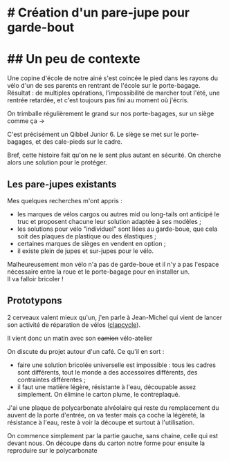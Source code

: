 # # Création d'un pare-jupe pour garde-bout

# ## Un peu de contexte

Une copine d'école de notre ainé s'est coincée le pied dans les rayons du vélo d'un de ses parents en rentrant de l'école sur le porte-bagage.  
Résultat : de multiples opérations, l'impossibilité de marcher tout l'été, une rentrée retardée, et c'est toujours pas fini au moment où j'écris.

On trimballe régulièrement le grand sur nos porte-bagages, sur un siège comme ça ->

C'est précisément un Qibbel Junior 6. Le siège se met sur le porte-bagages, et des cale-pieds sur le cadre.

Bref, cette histoire fait qu'on ne le sent plus autant en sécurité. On cherche alors une solution pour le protéger.

## Les pare-jupes existants

Mes quelques recherches m'ont appris :

- les marques de vélos cargos ou autres mid ou long-tails ont anticipé le truc et proposent chacune leur solution adaptée à ses modèles ;
- les solutions pour vélo "individuel" sont liées au garde-boue, que cela soit des plaques de plastique ou des élastiques ;
- certaines marques de sièges en vendent en option ;
- il existe plein de jupes et sur-jupes pour le vélo.

Malheureusement mon vélo n'a pas de garde-boue et il n'y a pas l'espace nécessaire entre la roue et le porte-bagage pour en installer un.  
Il va falloir bricoler !

## Prototypons

2 cerveaux valent mieux qu'un, j'en parle à Jean-Michel qui vient de lancer son activité de réparation de vélos ([clapcycle](http://clapcycle.fr)).

Il vient donc un matin avec son ~~camion~~ vélo-atelier

On discute du projet autour d'un café. Ce qu'il en sort :

- faire une solution bricolée universelle est impossible : tous les cadres sont différents, tout le monde a des accessoires différents, des contraintes différentes ;
- il faut une matière légère, résistante à l'eau, découpable assez simplement. On élimine le carton plume, le contreplaqué.

J'ai une plaque de polycarbonate alvéolaire qui reste du remplacement du auvent de la porte d'entrée, on va tester mais ça coche la légèreté, la résistance à l'eau, reste à voir la découpe et surtout à l'utilisation.

On commence simplement par la partie gauche, sans chaine, celle qui est devant nous. On découpe dans du carton notre forme pour ensuite la reproduire sur le polycarbonate
